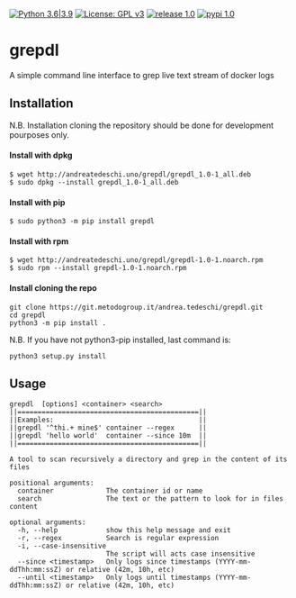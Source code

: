 [![Python 3.6|3.9](https://img.shields.io/badge/python-3.6|3.9-blue.svg)](https://www.python.org/) [![License: GPL v3](https://img.shields.io/badge/License-GPLv3-red.svg)](https://www.gnu.org/licenses/gpl-3.0) [![release 1.0](https://img.shields.io/badge/release-1.0-yellow.svg)](https://github.com/DontPanicO/grepdl/releases/tag/v1.0) [![pypi 1.0](https://img.shields.io/badge/pypi-1.0-purple.svg)](https://pypi.org/project/grepdl/)

# grepdl

A simple command line interface to grep live text stream of docker logs

## Installation

N.B. Installation cloning the repository should be done for development pourposes only.

#### Install with dpkg

```console
$ wget http://andreatedeschi.uno/grepdl/grepdl_1.0-1_all.deb
$ sudo dpkg --install grepdl_1.0-1_all.deb
```

#### Install with pip

```console
$ sudo python3 -m pip install grepdl
```

#### Install with rpm

```console
$ wget http://andreatedeschi.uno/grepdl/grepdl-1.0-1.noarch.rpm
$ sudo rpm --install grepdl-1.0-1.noarch.rpm
```

#### Install cloning the repo 

```console
git clone https://git.metodogroup.it/andrea.tedeschi/grepdl.git
cd grepdl
python3 -m pip install .
```
N.B. If you have not python3-pip installed, last command is:

```console
python3 setup.py install
```

## Usage

```console
grepdl  [options] <container> <search>
||=============================================||
||Examples:                                    ||
||grepdl '^thi.+ mine$' container --regex      ||
||grepdl 'hello world'  container --since 10m  ||
||=============================================||

A tool to scan recursively a directory and grep in the content of its files

positional arguments:
  container             The container id or name
  search                The text or the pattern to look for in files content

optional arguments:
  -h, --help            show this help message and exit
  -r, --regex           Search is regular expression
  -i, --case-insensitive
                        The script will acts case insensitive
  --since <timestamp>   Only logs since timestamps (YYYY-mm-ddThh:mm:ssZ) or relative (42m, 10h, etc)
  --until <timestamp>   Only logs until timestamps (YYYY-mm-ddThh:mm:ssZ) or relative (42m, 10h, etc)
```
